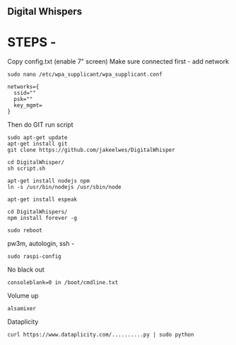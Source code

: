 ## Digital Whispers
# STEPS -

Copy config.txt (enable 7" screen)
Make sure connected first - add network
```
sudo nano /etc/wpa_supplicant/wpa_supplicant.conf

networks={
  ssid=""
  psk=""
  key_mgmt=
}
```

Then do GIT run script
 ```
 sudo apt-get update
 apt-get install git
 git clone https://github.com/jakeelwes/DigitalWhisper

 cd DigitalWhisper/
 sh script.sh

 apt-get install nodejs npm
 ln -s /usr/bin/nodejs /usr/sbin/node

 apt-get install espeak

 cd DigitalWhispers/
 npm install forever -g

 sudo reboot
 ```

 pw3m, autologin, ssh -
 ```
 sudo raspi-config
 ```
 No black out
 ```
 consoleblank=0 in /boot/cmdline.txt
 ```
 Volume up
 ```
 alsamixer
 ```
 <!-- Add keyboard for boot
 `sudo crontab -e`
 @reboot sleep 5 && /bin/echo -e 'connect A0:00:00:00:2C:F2 \n quit \n' | bluetoothctl -->
Dataplicity
 ```
 curl https://www.dataplicity.com/..........py | sudo python
 ```
